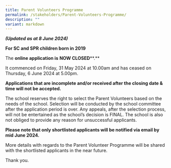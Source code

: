 ```yaml
---
title: Parent Volunteers Programme
permalink: /stakeholders/Parent-Volunteers-Programme/
description: ""
variant: markdown
---
```



**_(Updated as at 8 June 2024)_**

**For SC and SPR children born in 2019**

The **online application is** **NOW CLOSED****.**

It commenced on Friday, 31 May 2024 at 10.00am and has ceased on Thursday, 6 June 2024 at 5.00pm.

**Applications that are incomplete and/or received after the closing date & time will not be accepted.**

The school reserves the right to select the Parent Volunteers based on the needs of the school. Selection will be conducted by the school committee after the application period is over. Any appeals, after the selection process, will not be entertained as the school’s decision is FINAL. The school is also not obliged to provide any reason for unsuccessful applicants.

**Please note that only shortlisted applicants will be notified via email by mid June 2024.**

More details with regards to the Parent Volunteer Programme will be shared with the shortlisted applicants in the near future.


Thank you.